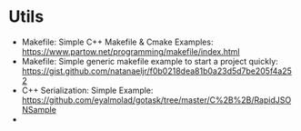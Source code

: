 # Utils


* Makefile: Simple C++ Makefile & Cmake Examples: https://www.partow.net/programming/makefile/index.html
* Makefile: Simple generic makefile example to start a project quickly: https://gist.github.com/natanaeljr/f0b0218dea81b0a23d5d7be205f4a252
* C++ Serialization: Simple Example: https://github.com/eyalmolad/gotask/tree/master/C%2B%2B/RapidJSONSample
* 
